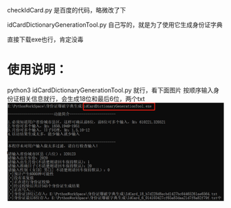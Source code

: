 checkIdCard.py   是百度的代码，略微改了下

idCardDictionaryGenerationTool.py 自己写的，就是为了使用它生成身份证字典

直接下载exe也行，肯定没毒

# 使用说明：
python3 idCardDictionaryGenerationTool.py 就行，看下面图片
按顺序输入身份证相关信息就行，会生成18位和最后6位，两个txt
![图](https://raw.githubusercontent.com/CapOnKing/all_Here/main/idCardDictionaryGenerationTool/images/%E5%BE%AE%E4%BF%A1%E5%9B%BE%E7%89%87_20210105155747.png)

